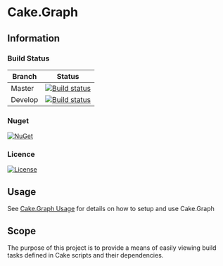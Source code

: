 # Cake.Graph

## Information

### Build Status

Branch | Status
--- | ---
Master | [![Build status](https://ci.appveyor.com/api/projects/status/nat9vag2u35jt4yj?svg=true)](https://ci.appveyor.com/project/cakecontrib/cake-graph/branch/master)
Develop | [![Build status](https://ci.appveyor.com/api/projects/status/XXX/branch/develop?svg=true)](https://ci.appveyor.com/project/cakecontrib/cake-graph/branch/develop)

### Nuget
[![NuGet](https://img.shields.io/nuget/v/Cake.Graph.svg)](https://www.nuget.org/packages/Cake.Graph/) 

### Licence
[![License](http://img.shields.io/:license-mit-blue.svg)](http://cake-contrib.mit-license.org)

## Usage

See [Cake.Graph Usage](https://cake-contrib.github.io/Cake.Graph/docs/usage) for details on how to setup and use Cake.Graph

## Scope
The purpose of this project is to provide a means of easily viewing build tasks defined in Cake scripts and their dependencies.